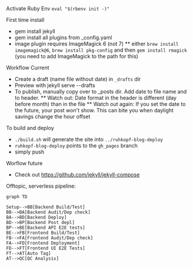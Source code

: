 Activate Ruby Env
`eval "$(rbenv init -)"`

First time install
* gem install jekyll
* gem install all plugins from _config.yaml
* image plugin requires ImageMagick 6 (not 7)
** either `brew install imagemagick@6`, `brew install pkg-config` and then `gem install rmagick` (you need to add ImageMagick to the path for this)

Workflow Current
* Create a draft (name file without date) in `_drafts` dir
* Preview with jekyll serve --drafts
* To publish, manually copy over to _posts dir. Add date to file name and to header.
** Watch out: Date format in the header is different (day before month) than in the file
** Watch out again: If you set the date to the future, your post won't show. This can bite you when daylight savings change the hour offset

To build and deploy
* `./build.sh` will generate the site into `../ruhkopf-blog-deploy` 
* `ruhkopf-blog-deploy` points to the `gh_pages` branch
* simply push

Worflow future
* Check out https://github.com/jekyll/jekyll-compose



Offtopic, serverless pipeline:

```
graph TD

Setup-->BB[Backend Build/Test]
BB-->BA[Backend Audit/Dep check]
BA-->BD[Backend Deploy]
BD-->BP[Backend Post depl]
BP-->BE[Backend API E2E tests]
BE-->FB[Frontend Build/Test]
FB-->FA[Frontend Audit/Dep check]
FA-->FD[Frontend Deployment]
FD-->FT[Frontend UI E2E Tests]
FT-->AT[Auto Tag]
AT-->QC[QC Analysis]
```